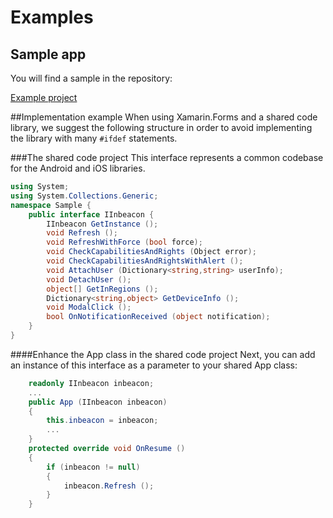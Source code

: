 # Examples

## Sample app

You will find a sample in the repository:

[Example project](https://github.com/inbeacon/InbeaconSdk-xamarin/tree/master/example)


##Implementation exampleWhen using Xamarin.Forms and a shared code library, we suggest the following structure in order to avoid implementing the library with many  `#ifdef`  statements.

###The shared code projectThis interface represents a common codebase for the Android and iOS libraries.

```csharpusing System;using System.Collections.Generic;namespace Sample {	public interface IInbeacon {		IInbeacon GetInstance ();		void Refresh ();		void RefreshWithForce (bool force);		void CheckCapabilitiesAndRights (Object error);		void CheckCapabilitiesAndRightsWithAlert ();		void AttachUser (Dictionary<string,string> userInfo);		void DetachUser ();		object[] GetInRegions ();		Dictionary<string,object> GetDeviceInfo ();		void ModalClick ();		bool OnNotificationReceived (object notification);
	}
}
```	

####Enhance the App class in the shared code projectNext, you can add an instance of this interface as a parameter to your shared App class:

```csharp	readonly IInbeacon inbeacon;	...
	public App (IInbeacon inbeacon)
	{		this.inbeacon = inbeacon;		... 
	}	protected override void OnResume ()	{		if (inbeacon != null)		{			inbeacon.Refresh ();
		}
	}
```	